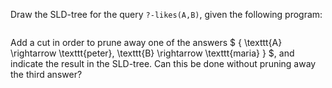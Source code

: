 Draw the SLD-tree for the query `?-likes(A,B)`, given the following program:
```{swish} swish:3.2.ex3.3_2
```
Add a cut in order to prune away one of the answers $ \{ \texttt{A} \rightarrow \texttt{peter}, \texttt{B} \rightarrow \texttt{maria} \} $, and indicate the result in the SLD-tree. Can this be done without pruning away the third answer?
